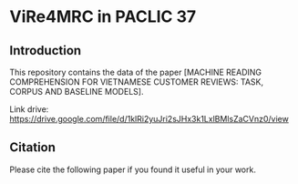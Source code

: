 # ViRe4MRC in PACLIC 37
## Introduction
This repository contains the data of the paper [MACHINE READING COMPREHENSION FOR VIETNAMESE CUSTOMER REVIEWS: TASK, CORPUS AND BASELINE MODELS]. 

Link drive: https://drive.google.com/file/d/1klRi2yuJri2sJHx3k1LxlBMlsZaCVnz0/view
## Citation
Please cite the following paper if you found it useful in your work.
